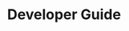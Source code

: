 ---
id: developer-guide
url: metadata/nodejs-java/developer-guide
title: Developer Guide
weight: 4
description: "Explains GroupDocs.Metadata for Node.js file to manipulate metadata is being consumed as metadata viewer for CRUD operations. It helps developers to read, write, edit and remove meta information from all popular document file formats"
keywords: GroupDocs.Metadata Developer Guide, GroupDocs.Metadata Java Developer Guide, GroupDocs.Metadata Developer Guide Java, Using GroupDocs.Metadata for Node.js, GroupDocs.Metadata for Node.js use cases
productName: GroupDocs.Metadata for Node.js via Java
hideChildren: False
isMenuItemWithNoContent: True
---